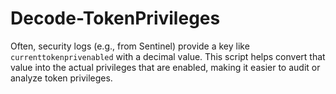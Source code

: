 # Decode-TokenPrivileges
Often, security logs (e.g., from Sentinel) provide a key like `currenttokenprivenabled` with a decimal value. This script helps convert that value into the actual privileges that are enabled, making it easier to audit or analyze token privileges.
